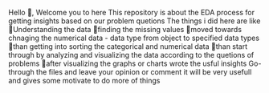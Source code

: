 Hello 👋, Welcome you to here 
This repository is about the EDA process for getting insights based on our problem quetions 
The things i did here are like 
 📍Understanding the data 
 📍finding the missing values 
 📍moved towards chnaging the numerical data - data type from object to specified data types 
 📍than getting into sorting the categorical and numerical data 
 📍than start through by analyzing and visualizing the data according to the quetions of problems 
 📍after visualizing the graphs or charts wrote the usful insights 
Go-through the files and leave your opinion or comment it will be very usefull and gives some motivate to do more of things  
